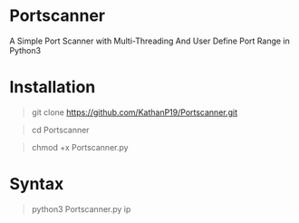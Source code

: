 # Portscanner
A Simple Port Scanner with Multi-Threading And User Define Port Range in Python3

# Installation
> git clone https://github.com/KathanP19/Portscanner.git

> cd Portscanner

> chmod +x Portscanner.py

# Syntax
>python3 Portscanner.py ip
